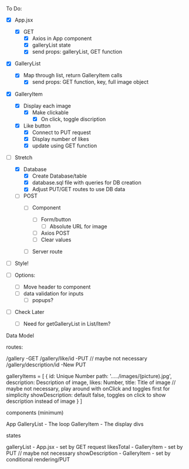 To Do:

- [x] App.jsx
    - [x] GET
        - [x] Axios in App component
        - [x] galleryList state
        - [x] send props: galleryList, GET function

- [x] GalleryList
    - [x] Map through list, return GalleryItem calls
        - [x] send props: GET function, key, full image object

- [x] GalleryItem
    - [x] Display each image
        - [x] Make clickable
            - [x] On click, toggle discription
    - [x] Like button
        - [x] Connect to PUT request
        - [x] Display number of likes
        - [x] update using GET function

- [ ] Stretch
    - [x] Database
        - [x] Create Database/table
        - [x] database.sql file with queries for DB creation
        - [x] Adjust PUT/GET routes to use DB data
    - [ ] POST
        - [ ] Component
            - [ ] Form/button
                - [ ] Absolute URL for image
            - [ ] Axios POST
            - [ ] Clear values
        - [ ] Server route


- [ ] Style!

- [ ] Options:
    - [ ] Move header to component
    - [ ] data validation for inputs
        - [ ] popups?

- [ ] Check Later
    - [ ] Need for getGalleryList in List/Item?






Data Model

routes:

/gallery -GET
/gallery/like/id -PUT
// maybe not necessary 
/gallery/description/id -New PUT

galleryItems = [
        { 
            id: Unique Number
            path: '...../images/(picture).jpg', 
            description: Description of image, 
            likes: Number, 
            title: Title of image
            // maybe not necessary, play around with onClick and toggles first for simplicity
            showDescription: default false, toggles on click to show description instead of image
        }
]

components (minimum)

App
GalleryList - The loop
GalleryItem - The display divs

states

galleryList - App.jsx - set by GET request
likesTotal - GalleryItem - set by PUT
// maybe not necessary
showDescription - GalleryItem - set by conditional rendering/PUT


